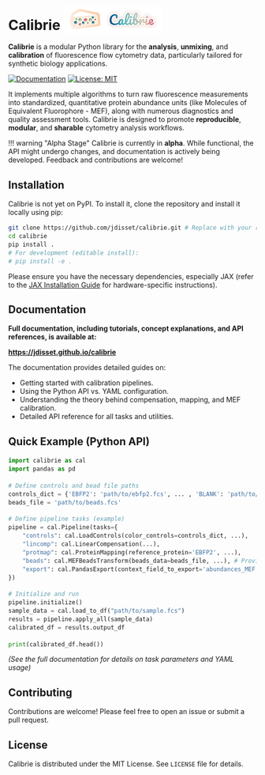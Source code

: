 # Calibrie <img src="docs/assets/calibrie_horizontal.png" alt="Calibrie Logo" width="200" style="vertical-align: bottom;">

**Calibrie** is a modular Python library for the **analysis**, **unmixing**, and **calibration** of fluorescence flow cytometry data, particularly tailored for synthetic biology applications.

[![Documentation](https://img.shields.io/badge/docs-latest-blue.svg)](https://jdisset.github.io/calibrie/)
[![License: MIT](https://img.shields.io/badge/License-MIT-yellow.svg)](https://opensource.org/licenses/MIT)

<!-- Add other badges as relevant (e.g., PyPI version, build status) -->

It implements multiple algorithms to turn raw fluorescence measurements into standardized, quantitative protein abundance units (like Molecules of Equivalent Fluorophore - MEF), along with numerous diagnostics and quality assessment tools. Calibrie is designed to promote **reproducible**, **modular**, and **sharable** cytometry analysis workflows.

!!! warning "Alpha Stage"
Calibrie is currently in **alpha**. While functional, the API might undergo changes, and documentation is actively being developed. Feedback and contributions are welcome!

## Installation

Calibrie is not yet on PyPI. To install it, clone the repository and install it locally using pip:

```bash
git clone https://github.com/jdisset/calibrie.git # Replace with your repo URL if different
cd calibrie
pip install .
# For development (editable install):
# pip install -e .
```

Please ensure you have the necessary dependencies, especially JAX (refer to the [JAX Installation Guide](https://github.com/google/jax#installation) for hardware-specific instructions).

## Documentation

**Full documentation, including tutorials, concept explanations, and API references, is available at:**

**https://jdisset.github.io/calibrie**

The documentation provides detailed guides on:

- Getting started with calibration pipelines.
- Using the Python API vs. YAML configuration.
- Understanding the theory behind compensation, mapping, and MEF calibration.
- Detailed API reference for all tasks and utilities.

## Quick Example (Python API)

```python
import calibrie as cal
import pandas as pd

# Define controls and bead file paths
controls_dict = {'EBFP2': 'path/to/ebfp2.fcs', ... , 'BLANK': 'path/to/blank.fcs'}
beads_file = 'path/to/beads.fcs'

# Define pipeline tasks (example)
pipeline = cal.Pipeline(tasks={
    "controls": cal.LoadControls(color_controls=controls_dict, ...),
    "lincomp": cal.LinearCompensation(...),
    "protmap": cal.ProteinMapping(reference_protein='EBFP2', ...),
    "beads": cal.MEFBeadsTransform(beads_data=beads_file, ...), # Provides context for protmap
    "export": cal.PandasExport(context_field_to_export='abundances_MEF')
})

# Initialize and run
pipeline.initialize()
sample_data = cal.load_to_df("path/to/sample.fcs")
results = pipeline.apply_all(sample_data)
calibrated_df = results.output_df

print(calibrated_df.head())
```

_(See the full documentation for details on task parameters and YAML usage)_

## Contributing

Contributions are welcome! Please feel free to open an issue or submit a pull request.

## License

Calibrie is distributed under the MIT License. See `LICENSE` file for details.
